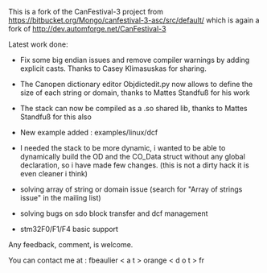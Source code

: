 This is a fork of the CanFestival-3 project from https://bitbucket.org/Mongo/canfestival-3-asc/src/default/ which is again a fork of http://dev.automforge.net/CanFestival-3

Latest work done:

- Fix some big endian issues and remove compiler warnings by adding explicit casts. Thanks to Casey Klimasuskas for sharing.

- The Canopen dictionary editor Objdictedit.py now allows to define the size of each string or domain, thanks to Mattes Standfuß for his work 

- The stack can now be compiled as a .so shared lib, thanks to Mattes Standfuß for this also

- New example added : examples/linux/dcf

- I needed the stack to be more dynamic, i wanted to be able to dynamically build the OD and the CO_Data struct without any global declaration, so i have made few changes. (this is not a dirty hack it is even cleaner i think)

- solving array of string or domain issue (search for "Array of strings issue" in the mailing list)

- solving bugs on sdo block transfer and dcf management

- stm32F0/F1/F4 basic support

Any feedback, comment, is welcome.

You can contact me at : 
fbeaulier < a t > orange < d o t > fr
